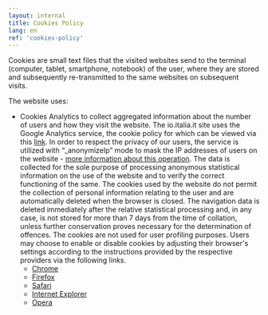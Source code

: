 ```yaml
---
layout: internal
title: Cookies Policy
lang: en
ref: 'cookies-policy'
---
```


Cookies are small text files that the visited websites send to the terminal (computer, tablet, smartphone, notebook) of the user, where they are stored and subsequently re-transmitted to the same websites on subsequent visits.

The website uses:
- Cookies Analytics to collect aggregated information about the number of users and how they visit the website. The io.italia.it site uses the Google Analytics service, the cookie policy for which can be viewed via this [link](https://developers.google.com/analytics/devguides/collection/analyticsjs/cookie-usage). In order to respect the privacy of our users, the service is utilized with “_anonymizeIp” mode to mask the IP addresses of users on the website - [more information about this operation](https://support.google.com/analytics/answer/2763052?hl=it). The data is collected for the sole purpose of processing anonymous statistical information on the use of the website and to verify the correct functioning of the same. The cookies used by the website do not permit the collection of personal information relating to the user and are automatically deleted when the browser is closed. The navigation data is deleted immediately after the relative statistical processing and, in any case, is not stored for more than 7 days from the time of collation, unless further conservation proves necessary for the determination of offences. The cookies are not used for user profiling purposes. Users may choose to enable or disable cookies by adjusting their browser's settings according to the instructions provided by the respective providers via the following links.
	- [Chrome](https://support.google.com/chrome/answer/95647?co=GENIE.Platform%3DDesktop&hl=it)
	- [Firefox](https://support.mozilla.org/it/kb/Attivare%20e%20disattivare%20i%20cookie)
	- [Safari](https://support.apple.com/kb/ph19214?locale=it_IT)
	- [Internet Explorer](https://support.microsoft.com/it-it/help/17442/windows-internet-explorer-delete-manage-cookies)
	- [Opera](http://help.opera.com/Windows/10.00/it/cookies.html)